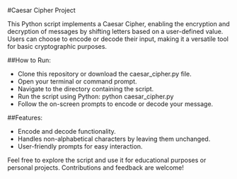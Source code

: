 #Caesar Cipher Project

This Python script implements a Caesar Cipher, enabling the encryption and decryption of messages by shifting letters based on a user-defined value. Users can choose to encode or decode their input, making it a versatile tool for basic cryptographic purposes.

##How to Run:
- Clone this repository or download the caesar_cipher.py file.
- Open your terminal or command prompt.
- Navigate to the directory containing the script.
- Run the script using Python: python caesar_cipher.py
- Follow the on-screen prompts to encode or decode your message.

##Features:
- Encode and decode functionality.
- Handles non-alphabetical characters by leaving them unchanged.
- User-friendly prompts for easy interaction.

Feel free to explore the script and use it for educational purposes or personal projects. Contributions and feedback are welcome!
